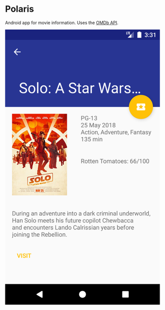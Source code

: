 # Polaris
Android app for movie information.
Uses the [OMDb API](http://www.omdbapi.com/).

![](Screenshots/Screenshot_1527114676.png)
